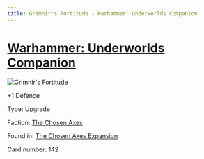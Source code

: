 ```yaml
---
title: Grimnir's Fortitude - Warhammer: Underworlds Companion
---
```


# [Warhammer: Underworlds Companion](https://guidokessels.github.io/wh-underworlds)

  

![Grimnir's Fortitude](https://warhammerunderworlds.com/wp-content/uploads/sites/6/2018/02/142_ENG.png)

+1 Defence

Type: Upgrade

Faction: [The Chosen Axes](https://guidokessels.github.io/wh-underworlds/factions/the-chosen-axes)

Found in: [The Chosen Axes Expansion](https://guidokessels.github.io/wh-underworlds/locations/the-chosen-axes-expansion)

Card number: 142
